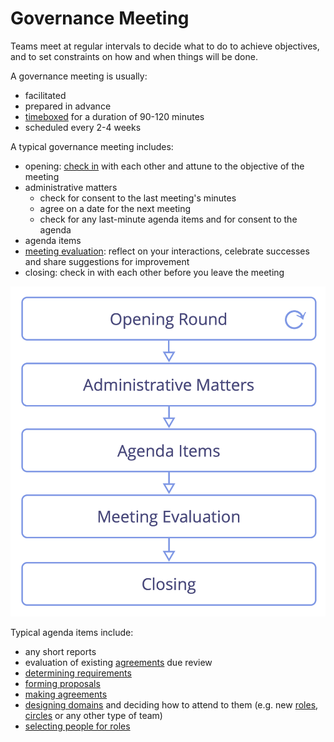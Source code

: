 # Governance Meeting

<summary>
Teams meet at regular intervals to decide what to do to achieve objectives, and to set constraints on how and when things will be done.
</summary>

A governance meeting is usually:

-   facilitated
-   prepared in advance
-   [timeboxed](section:timebox-activities) for a duration of 90-120 minutes
-   scheduled every 2-4 weeks

A typical governance meeting includes:

-   opening: [check in](section:check-in) with each other and attune to the objective of the meeting
-   administrative matters
    -   check for consent to the last meeting's minutes
    -   agree on a date for the next meeting
    -   check for any last-minute agenda items and for consent to the agenda
-   agenda items
-   [meeting evaluation](section:evaluate-meetings): reflect on your interactions, celebrate successes and share suggestions for improvement
-   closing: check in with each other before you leave the meeting

![Phases of a governance meeting](img/meetings/governance-meeting.png)

Typical agenda items include:

-  any short reports
-  evaluation of existing [agreements](glossary:agreement) due review
-  [determining requirements](section:determine-requirements)
-  [forming proposals](section:co-create-proposals)
-  [making agreements](section:consent-decision-making)
-  [designing domains](section:clarify-and-develop-domains) and deciding how to attend to them (e.g. new [roles](section:role), [circles](section:circle) or any other type of team)
-  [selecting people for roles](section:role-selection)


